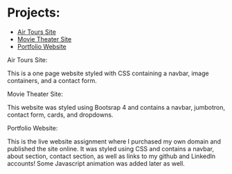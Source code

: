 # Projects:
- [Air Tours Site](https://github.com/tabii238/HTML-and-CSS-Projects/tree/main/One-Page-Website)
- [Movie Theater Site](https://github.com/tabii238/HTML-and-CSS-Projects/tree/main/bootstrap4_project)
- [Portfolio Website](https://github.com/tabii238/HTML-and-CSS-Projects/tree/main/Portfolio%20Website)


Air Tours Site:

This is a one page website styled with CSS containing a navbar, image containers, and a contact form. 

Movie Theater Site:

This website was styled using Bootsrap 4 and contains a navbar, jumbotron, contact form, cards, and dropdowns. 

Portfolio Website:

This is the live website assignment where I purchased my own domain and published the site online. It was styled using CSS and contains a navbar, about section, contact section, as well as links to my github and LinkedIn accounts! Some Javascript animation was added later as well.
 
